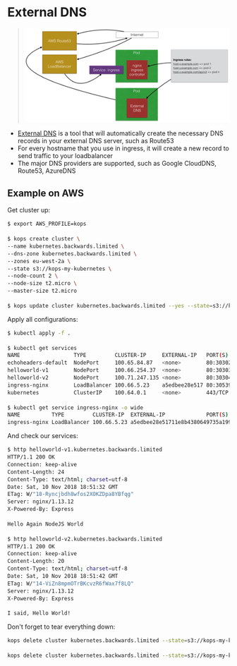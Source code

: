 # External DNS

>![External DNS](docs/images/external-dns.png)



- [External DNS](https://github.com/kubernetes-incubator/external-dns) is a tool that will automatically create the necessary DNS records in your external DNS server, such as Route53
- For every hostname that you use in ingress, it will create a new record to send traffic to your loadbalancer
- The major DNS providers are supported, such as Google CloudDNS, Route53, AzureDNS

## Example on AWS

Get cluster up:

```bash
$ export AWS_PROFILE=kops

$ kops create cluster \
--name kubernetes.backwards.limited \
--dns-zone kubernetes.backwards.limited \
--zones eu-west-2a \
--state s3://kops-my-kubernetes \
--node-count 2 \
--node-size t2.micro \
--master-size t2.micro

$ kops update cluster kubernetes.backwards.limited --yes --state=s3://kops-my-kubernetes
```

Apply all configurations:

```bash
$ kubectl apply -f .

$ kubectl get services
NAME                 TYPE         CLUSTER-IP     EXTERNAL-IP   PORT(S)
echoheaders-default  NodePort     100.65.84.87   <none>        80:30302/TCP
helloworld-v1        NodePort     100.66.254.37  <none>        80:30303/TCP
helloworld-v2        NodePort     100.71.247.135 <none>        80:30304/TCP
ingress-nginx        LoadBalancer 100.66.5.23    a5edbee28e517 80:30539/TCP,443:30939/TCP
kubernetes           ClusterIP    100.64.0.1     <none>        443/TCP

$ kubectl get service ingress-nginx -o wide
NAME          TYPE         CLUSTER-IP  EXTERNAL-IP             PORT(S)
ingress-nginx LoadBalancer 100.66.5.23 a5edbee28e51711e8b4380649735a199-282817696.eu-west-2.elb.amazonaws.com                                       80:30539/TCP,443:30939/TCP
```

And check our services:

```bash
$ http helloworld-v1.kubernetes.backwards.limited
HTTP/1.1 200 OK
Connection: keep-alive
Content-Length: 24
Content-Type: text/html; charset=utf-8
Date: Sat, 10 Nov 2018 18:51:32 GMT
ETag: W/"18-Ryncjbdh8wfos2XOKZDpa8YBfqg"
Server: nginx/1.13.12
X-Powered-By: Express

Hello Again NodeJS World

$ http helloworld-v2.kubernetes.backwards.limited
HTTP/1.1 200 OK
Connection: keep-alive
Content-Length: 20
Content-Type: text/html; charset=utf-8
Date: Sat, 10 Nov 2018 18:51:42 GMT
ETag: W/"14-ViZn8mpmOTrBKcvzR6fWax7f8LQ"
Server: nginx/1.13.12
X-Powered-By: Express

I said, Hello World!
```

Don't forget to tear everything down:

```bash
kops delete cluster kubernetes.backwards.limited --state=s3://kops-my-kubernetes

kops delete cluster kubernetes.backwards.limited --state=s3://kops-my-kubernetes --yes
```

